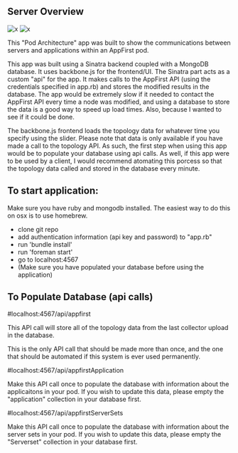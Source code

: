 ## Server Overview

![x](https://raw.github.com/alexandraorth/server_architecture/master/public/screenshot.png)
![x](https://raw.github.com/alexandraorth/server_architecture/master/public/screenshot2.png)

This "Pod Architecture" app was built to show the communications between servers and applications within an AppFirst pod.

This app was built using a Sinatra backend coupled with a MongoDB database. It uses backbone.js for the frontend/UI. The Sinatra part acts as a custom "api" for the app. It makes calls to the AppFirst API (using the credentials specified in app.rb) and stores the modified results in the database. The app would be extremely slow if it needed to contact the AppFirst API every time a node was modified, and using a database to store the data is a good way to speed up load times. Also, because I wanted to see if it could be done.

The backbone.js frontend loads the topology data for whatever time you specify using the slider. Please note that data is only available if you have made a call to the topology API. As such, the first step when using this app would be to populate your database using api calls. As well, if this app were to be used by a client, I would recommend atomating this porcess so that the topology data called and stored in the database every minute. 

## To start application:

Make sure you have ruby and mongodb installed. The easiest way to do this on osx is to use homebrew. 

* clone git repo
* add authentication information (api key and password) to "app.rb"
* run 'bundle install'
* run 'foreman start'
* go to localhost:4567
* (Make sure you have populated your database before using the application)

## To Populate Database (api calls)

#localhost:4567/api/appfirst

This API call will store all of the topology data from the last collector upload in the database. 

This is the only API call that should be made more than once, and the one that should be automated if this system is ever used permanently.

#localhost:4567/api/appfirstApplication

Make this API call once to populate the database with information about the applicaitons in your pod. If you wish to update this data, please empty the "application" collection in your database first. 

#localhost:4567/api/appfirstServerSets

Make this API call once to populate the database with information about the server sets in your pod. If you wish to update this data, please empty the "Serverset" collection in your database first. 

